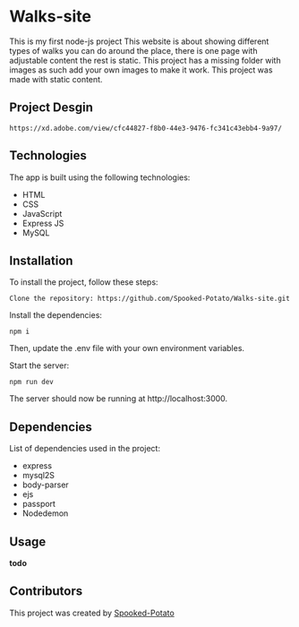 # Walks-site

This is my first node-js project
This website is about showing different types of walks you can do around the place, there is one page with adjustable content the rest is static.
This project has a missing folder with images as such add your own images to make it work.
This project was made with static content.

## Project Desgin

    https://xd.adobe.com/view/cfc44827-f8b0-44e3-9476-fc341c43ebb4-9a97/

## Technologies

The app is built using the following technologies:

- HTML
- CSS
- JavaScript
- Express JS
- MySQL

## Installation

To install the project, follow these steps:

    Clone the repository: https://github.com/Spooked-Potato/Walks-site.git

Install the dependencies:

    npm i

Then, update the .env file with your own environment variables.

Start the server:

    npm run dev

The server should now be running at http://localhost:3000.

## Dependencies

List of dependencies used in the project:

- express
- mysql2S
- body-parser
- ejs
- passport
- Nodedemon

## Usage

**todo**

<!-- Instructions on how to use the project go here. Include examples of how to use the API, how to run tests, etc.
Contributing

Guidelines on how to contribute to the project go here.
License

The license for the project goes here. -->

## Contributors

This project was created by [Spooked-Potato](https://github.com/Spooked-Potato)
